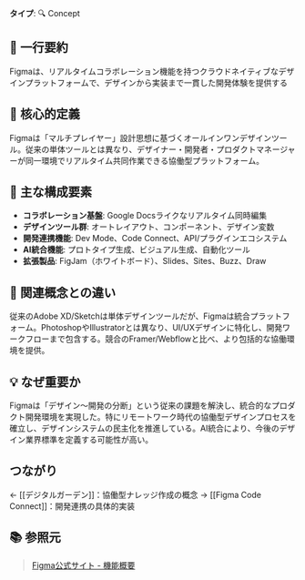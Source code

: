 **タイプ**: 🔍 Concept

## 📝 一行要約
Figmaは、リアルタイムコラボレーション機能を持つクラウドネイティブなデザインプラットフォームで、デザインから実装まで一貫した開発体験を提供する

## 🎯 核心的定義
Figmaは「マルチプレイヤー」設計思想に基づくオールインワンデザインツール。従来の単体ツールとは異なり、デザイナー・開発者・プロダクトマネージャーが同一環境でリアルタイム共同作業できる協働型プラットフォーム。

## 🌟 主な構成要素
- **コラボレーション基盤**: Google Docsライクなリアルタイム同時編集
- **デザインツール群**: オートレイアウト、コンポーネント、デザイン変数
- **開発連携機能**: Dev Mode、Code Connect、API/プラグインエコシステム
- **AI統合機能**: プロトタイプ生成、ビジュアル生成、自動化ツール
- **拡張製品**: FigJam（ホワイトボード）、Slides、Sites、Buzz、Draw

## 🔄 関連概念との違い
従来のAdobe XD/Sketchは単体デザインツールだが、Figmaは統合プラットフォーム。PhotoshopやIllustratorとは異なり、UI/UXデザインに特化し、開発ワークフローまで包含する。競合のFramer/Webflowと比べ、より包括的な協働環境を提供。

## 💡 なぜ重要か
Figmaは「デザイン〜開発の分断」という従来の課題を解決し、統合的なプロダクト開発環境を実現した。特にリモートワーク時代の協働型デザインプロセスを確立し、デザインシステムの民主化を推進している。AI統合により、今後のデザイン業界標準を定義する可能性が高い。

## つながり
← [[デジタルガーデン]]：協働型ナレッジ作成の概念
→ [[Figma Code Connect]]：開発連携の具体的実装

## 📚 参照元
> [Figma公式サイト - 機能概要](https://figma.com)